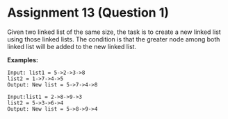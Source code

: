 # Assignment 13 (Question 1)

Given two linked list of the same size, the task is to create a new linked list using those linked lists. The condition is that the greater node among both linked list will be added to the new linked list.

**Examples:**

```
Input: list1 = 5->2->3->8
list2 = 1->7->4->5
Output: New list = 5->7->4->8

Input:list1 = 2->8->9->3
list2 = 5->3->6->4
Output: New list = 5->8->9->4
```